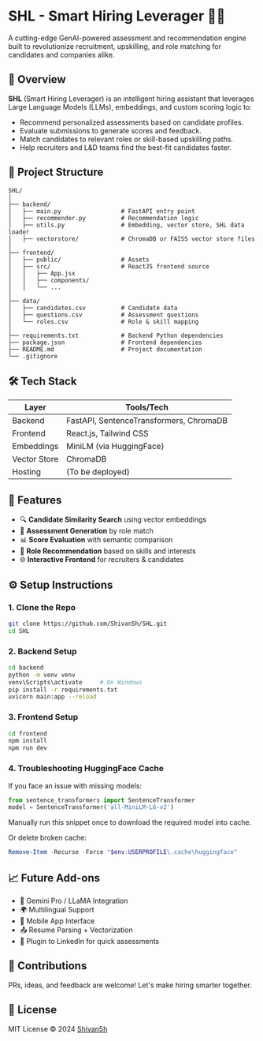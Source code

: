 
# SHL - Smart Hiring Leverager 🧠💼

A cutting-edge GenAI-powered assessment and recommendation engine built to revolutionize recruitment, upskilling, and role matching for candidates and companies alike.

## 🚀 Overview

**SHL** (Smart Hiring Leverager) is an intelligent hiring assistant that leverages Large Language Models (LLMs), embeddings, and custom scoring logic to:

- Recommend personalized assessments based on candidate profiles.
- Evaluate submissions to generate scores and feedback.
- Match candidates to relevant roles or skill-based upskilling paths.
- Help recruiters and L&D teams find the best-fit candidates faster.

## 📂 Project Structure

```
SHL/
│
├── backend/
│   ├── main.py                 # FastAPI entry point
│   ├── recommender.py          # Recommendation logic
│   ├── utils.py                # Embedding, vector store, SHL data loader
│   ├── vectorstore/            # ChromaDB or FAISS vector store files
│
├── frontend/
│   ├── public/                 # Assets
│   ├── src/                    # ReactJS frontend source
│   │   ├── App.jsx
│   │   ├── components/
│   │   └── ...
│
├── data/
│   ├── candidates.csv          # Candidate data
│   ├── questions.csv           # Assessment questions
│   └── roles.csv               # Role & skill mapping
│
├── requirements.txt            # Backend Python dependencies
├── package.json                # Frontend dependencies
├── README.md                   # Project documentation
└── .gitignore
```

## 🛠 Tech Stack

| Layer       | Tools/Tech                           |
|-------------|--------------------------------------|
| Backend     | FastAPI, SentenceTransformers, ChromaDB |
| Frontend    | React.js, Tailwind CSS               |
| Embeddings  | MiniLM (via HuggingFace)             |
| Vector Store| ChromaDB                             |
| Hosting     | (To be deployed)                     |

## 🧠 Features

- 🔍 **Candidate Similarity Search** using vector embeddings
- 🧪 **Assessment Generation** by role match
- 📊 **Score Evaluation** with semantic comparison
- 🧭 **Role Recommendation** based on skills and interests
- 🌐 **Interactive Frontend** for recruiters & candidates

## ⚙️ Setup Instructions

### 1. Clone the Repo

```bash
git clone https://github.com/Shivan5h/SHL.git
cd SHL
```

### 2. Backend Setup

```bash
cd backend
python -m venv venv
venv\Scripts\activate     # On Windows
pip install -r requirements.txt
uvicorn main:app --reload
```

### 3. Frontend Setup

```bash
cd frontend
npm install
npm run dev
```

### 4. Troubleshooting HuggingFace Cache

If you face an issue with missing models:

```python
from sentence_transformers import SentenceTransformer
model = SentenceTransformer('all-MiniLM-L6-v2')
```

Manually run this snippet once to download the required model into cache.

Or delete broken cache:

```powershell
Remove-Item -Recurse -Force "$env:USERPROFILE\.cache\huggingface"
```

## 📈 Future Add-ons

- 🧠 Gemini Pro / LLaMA Integration
- 🌍 Multilingual Support
- 📱 Mobile App Interface
- 📤 Resume Parsing + Vectorization
- 🧩 Plugin to LinkedIn for quick assessments

## 🤝 Contributions

PRs, ideas, and feedback are welcome! Let's make hiring smarter together.

## 📄 License

MIT License © 2024 [Shivan5h](https://github.com/Shivan5h)
